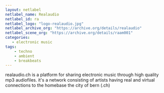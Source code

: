 ```yaml
---
layout: netlabel
netlabel_name: Realaudio
netlabel_id: ra
netlabel_logo: "logo-realaudio.jpg"
netlabel_archive_org: "https://archive.org/details/realaudio"
netlabel_scene_org: "https://archive.org/details/raam001"
categories:
   - electronic music
tags:
    - techno
    - ambient
    - breakbeats
---
```

realaudio.ch is a platform for sharing electronic music through high quality mp3 audiofiles. it's a network consisting of artists having real and virtual connections to the homebase the city of bern (.ch)